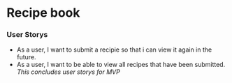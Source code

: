 # Recipe book #

### User Storys ###
- As a user, I want to submit a recipie so that i can view it again in the future.
- As a user, I want to be able to view all recipes that have been submitted.
*This concludes user storys for MVP*